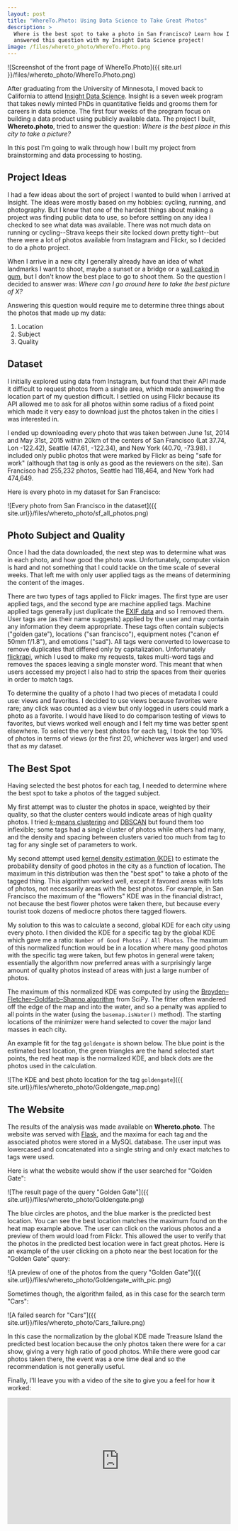 ```yaml
---
layout: post
title: "WhereTo.Photo: Using Data Science to Take Great Photos"
description: >
  Where is the best spot to take a photo in San Francisco? Learn how I
  answered this question with my Insight Data Science project!
image: /files/whereto_photo/WhereTo.Photo.png
---
```


![Screenshot of the front page of
WhereTo.Photo]({{ site.url }}/files/whereto_photo/WhereTo.Photo.png)

After graduating from the University of Minnesota, I moved back to California
to attend [Insight Data Science](http://insightdatascience.com/). Insight is a
seven week program that takes newly minted PhDs in quantitative fields and
grooms them for careers in data science. The first four weeks of the program
focus on building a data product using publicly available data. The project I
built, **Whereto.photo**, tried to answer the question: _Where is the best
place in this city to take a picture?_

In this post I'm going to walk through how I built my project from
brainstorming and data processing to hosting.

## Project Ideas

I had a few ideas about the sort of project I wanted to build when I arrived
at Insight. The ideas were mostly based on my hobbies: cycling, running, and
photography. But I knew that one of the hardest things about making a project
was finding public data to use, so before settling on any idea I checked to
see what data was available. There was not much data on running or
cycling--Strava keeps their site locked down pretty tight--but there were a
lot of photos available from Instagram and Flickr, so I decided to do a photo
project.

When I arrive in a new city I generally already have an idea of what landmarks
I want to shoot, maybe a sunset or a bridge or a [wall caked in
gum](https://en.wikipedia.org/wiki/Gum_Wall), but I don't know the best place
to go to shoot them. So the question I decided to answer was: _Where can I go
around here to take the best picture of X?_

Answering this question would require me to determine three things about the
photos that made up my data:

1. Location
2. Subject
3. Quality

## Dataset

I initially explored using data from Instagram, but found that their API made
it difficult to request photos from a single area, which made answering the
location part of my question difficult. I settled on using Flickr because
its API allowed me to ask for all photos within some radius of a fixed point
which made it very easy to download just the photos taken in the cities I was
interested in.

I ended up downloading every photo that was taken between June 1st, 2014 and
May 31st, 2015 within 20km of the centers of San Francisco (Lat 37.74, Lon
-122.42), Seattle (47.61, -122.34), and New York (40.70, -73.98). I included
only public photos that were marked by Flickr as being "safe for work"
(although that tag is only as good as the reviewers on the site). San
Francisco had 255,232 photos, Seattle had 118,464, and New York had 474,649.

Here is every photo in my dataset for San Francisco:

![Every photo from San Francisco in the
dataset]({{ site.url}}/files/whereto_photo/sf_all_photos.png)

## Photo Subject and Quality

Once I had the data downloaded, the next step was to determine what was in
each photo, and how good the photo was. Unfortunately, computer vision is hard
and not something that I could tackle on the time scale of several weeks. That
left me with only user applied tags as the means of determining the content of
the images.

There are two types of tags applied to Flickr images. The first type are user
applied tags, and the second type are machine applied tags. Machine applied
tags generally just duplicate the [EXIF
data](https://en.wikipedia.org/wiki/Exif) and so I removed them. User tags are
(as their name suggests) applied by the user and may contain any information
they deem appropriate. These tags often contain subjects ("golden gate"),
locations ("san francisco"), equipment notes ("canon ef 50mm f/1.8"), and
emotions ("sad"). All tags were converted to lowercase to remove duplicates
that differed only by capitalization. Unfortunately
[flickrapi](https://stuvel.eu/flickrapi-doc/), which I used to make my
requests, takes multi-word tags and removes the spaces leaving a single
monster word. This meant that when users accessed my project I also had to
strip the spaces from their queries in order to match tags.

To determine the quality of a photo I had two pieces of metadata I could use:
views and favorites. I decided to use views because favorites were rare; any
click was counted as a view but only logged in users could mark a photo as a
favorite. I would have liked to do comparison testing of views to favorites,
but views worked well enough and I felt my time was better spent elsewhere. To
select the very best photos for each tag, I took the top 10% of photos in
terms of views (or the first 20, whichever was larger) and used that as my
dataset.

## The Best Spot

Having selected the best photos for each tag, I needed to determine where the
best spot to take a photos of the tagged subject.

My first attempt was to cluster the photos in space, weighted by their
quality, so that the cluster centers would indicate areas of high quality
photos. I tried [_k_-means
clustering](https://en.wikipedia.org/wiki/K-means_clustering) and
[DBSCAN](https://en.wikipedia.org/wiki/DBSCAN) but found them too inflexible;
some tags had a single cluster of photos while others had many, and the
density and spacing between clusters varied too much from tag to tag for any
single set of parameters to work.

My second attempt used [kernel density estimation
(KDE)](https://en.wikipedia.org/wiki/Kernel_density_estimation) to estimate
the probability density of good photos in the city as a function of location.
The maximum in this distribution was then the "best spot" to take a photo of
the tagged thing. This algorithm worked well, except it favored areas with
lots of photos, not necessarily areas with the best photos. For example, in
San Francisco the maximum of the "flowers" KDE was in the financial distract,
not because the best flower photos were taken there, but because every tourist
took dozens of mediocre photos there tagged flowers.

My solution to this was to calculate a second, global KDE for each city using
every photo. I then divided the KDE for a specific tag by the global KDE which
gave me a ratio: `Number of Good Photos / All Photos`. The maximum of this
normalized function would be in a location where many good photos with the
specific tag were taken, but few photos in general were taken; essentially the
algorithm now preferred areas with a surprisingly large amount of quality
photos instead of areas with just a large number of photos.

The maximum of this normalized KDE was computed by using the
[Broyden–Fletcher–Goldfarb–Shanno
algorithm](https://en.wikipedia.org/wiki/Broyden%E2%80%93Fletcher%E2%80%93Goldfarb%E2%80%93Shanno_algorithm)
from SciPy. The fitter often wandered off the edge of the map and into the
water, and so a penalty was applied to all points in the water (using the
`basemap.isWater()` method). The starting locations of the minimizer were hand
selected to cover the major land masses in each city.

An example fit for the tag `goldengate` is shown below. The blue point is the
estimated best location, the green triangles are the hand selected start
points, the red heat map is the normalized KDE, and black dots are the photos
used in the calculation.

![The KDE and best photo location for the tag
`goldengate`]({{ site.url}}/files/whereto_photo/Goldengate_map.png)

## The Website

The results of the analysis was made available on **Whereto.photo**. The
website was served with [Flask](http://flask.pocoo.org/), and the maxima for
each tag and the associated photos were stored in a MySQL database. The user
input was lowercased and concatenated into a single string and only exact
matches to tags were used.

Here is what the website would show if the user searched for "Golden Gate":

![The result page of the query "Golden
Gate"]({{ site.url}}/files/whereto_photo/Goldengate.png)

The blue circles are photos, and the blue marker is the predicted best
location. You can see the best location matches the maximum found on the
heat map example above. The user can click on the various photos and a preview
of them would load from Flickr. This allowed the user to verify that the
photos in the predicted best location were in fact great photos. Here is an
example of the user clicking on a photo near the best location for the "Golden
Gate" query:

![A preview of one of the photos from the query "Golden
Gate"]({{ site.url}}/files/whereto_photo/Goldengate_with_pic.png)

Sometimes though, the algorithm failed, as in this case for the search term
"Cars":

![A failed search for "Cars"]({{ site.url}}/files/whereto_photo/Cars_failure.png)

In this case the normalization by the global KDE made Treasure Island the
predicted best location because the only photos taken there were for a car
show, giving a very high ratio of good photos. While there were good car
photos taken there, the event was a one time deal and so the recommendation is
not generally useful.

Finally, I'll leave you with a video of the site to give you a feel for how it
worked:

<!-- WhereTo.Photo Example Youtube Video -->
<style>.embed-container { position: relative; padding-bottom: 56.25%; height: 0; overflow: hidden; max-width: 100%; } .embed-container iframe, .embed-container object, .embed-container embed { position: absolute; top: 0; left: 0; width: 100%; height: 100%; }</style><div class='embed-container'><iframe src='https://www.youtube.com/embed/RwkNma7sy2o' frameborder='0' allowfullscreen></iframe></div>
